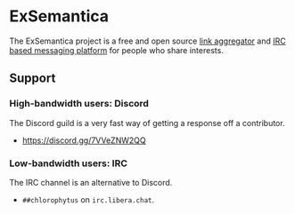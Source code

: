 # ExSemantica

The ExSemantica project is a free and open source [link aggregator][link-aggregator] and [IRC based messaging platform][irc-based-messaging-platform] for people who share interests.

## Support

### High-bandwidth users: Discord

The Discord guild is a very fast way of getting a response off a contributor.

- https://discord.gg/7VVeZNW2QQ

### Low-bandwidth users: IRC

The IRC channel is an alternative to Discord.

- `##chlorophytus` on `irc.libera.chat`.

[link-aggregator]: https://en.wikipedia.org/wiki/Social_news_website
[irc-based-messaging-platform]: https://en.wikipedia.org/wiki/Internet_Relay_Chat
